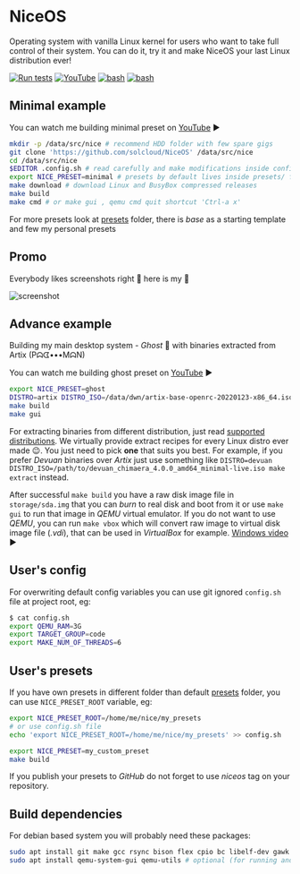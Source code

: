 # NiceOS

Operating system with vanilla Linux kernel for users who want to take full control of their system. You can do it, try it and make NiceOS your last Linux distribution ever!

[![Run tests](https://github.com/solcloud/NiceOS/actions/workflows/test.yml/badge.svg?branch=master)](https://github.com/solcloud/NiceOS/actions/workflows/test.yml)
[![YouTube](https://img.shields.io/badge/YouTube-FF0000?style=flat&logo=youtube&logoColor=white)](https://www.youtube.com/playlist?list=PL6McYun7ERj4ZfT3DPlDtbWWIUaYXphrh)
[![bash](https://img.shields.io/badge/Shell_Script-121011?style=flat&logo=gnu-bash&logoColor=white)](scripts/)
[![bash](https://img.shields.io/badge/Linux-ffd133?style=flat&logo=linux&logoColor=black)](https://www.kernel.org/)

## Minimal example

You can watch me building minimal preset on [YouTube](https://youtu.be/H09xbSGKjZw) ▶️

```bash
mkdir -p /data/src/nice # recommend HDD folder with few spare gigs
git clone 'https://github.com/solcloud/NiceOS' /data/src/nice
cd /data/src/nice
$EDITOR .config.sh # read carefully and make modifications inside config.sh
export NICE_PRESET=minimal # presets by default lives inside presets/ folder
make download # download Linux and BusyBox compressed releases
make build
make cmd # or make gui , qemu cmd quit shortcut 'Ctrl-a x'
```

For more presets look at [presets](presets/) folder, there is _base_ as a starting template and few my personal presets

## Promo

Everybody likes screenshots right 🙂 here is my 👻

![screenshot](https://user-images.githubusercontent.com/74121353/145203880-60802202-f278-46cc-bf20-7b0189b25b97.png)

## Advance example

Building my main desktop system - _Ghost_ 👻 with binaries extracted from Artix (Pᗣᗧ•••MᗣN)

You can watch me building ghost preset on [YouTube](https://youtu.be/SNuNFt7kSIE) ▶️

```bash
export NICE_PRESET=ghost
DISTRO=artix DISTRO_ISO=/data/dwn/artix-base-openrc-20220123-x86_64.iso make extract
make build
make gui
```

For extracting binaries from different distribution, just read [supported distributions](distro_extractor/README.md). We virtually provide extract recipes for every Linux distro ever made 😉. You just need to pick **one** that suits you best. For example, if you prefer _Devuan_ binaries over _Artix_ just use something like `DISTRO=devuan DISTRO_ISO=/path/to/devuan_chimaera_4.0.0_amd64_minimal-live.iso make extract` instead.

After successful `make build` you have a raw disk image file in `storage/sda.img` that you can _burn_ to real disk and boot from it or use `make gui` to run that image in _QEMU_ virtual emulator. If you do not want to use _QEMU_, you can run `make vbox` which will convert raw image to virtual disk image file (_.vdi_), that can be used in _VirtualBox_ for example. [Windows video](https://youtu.be/1cmmtuIoW7o) ▶

## User's config

For overwriting default config variables you can use git ignored `config.sh` file at project root, eg:

```bash
$ cat config.sh
export QEMU_RAM=3G
export TARGET_GROUP=code
export MAKE_NUM_OF_THREADS=6
```

## User's presets

If you have own presets in different folder than default [presets](presets/) folder, you can use `NICE_PRESET_ROOT` variable, eg:

```bash
export NICE_PRESET_ROOT=/home/me/nice/my_presets
# or use config.sh file
echo 'export NICE_PRESET_ROOT=/home/me/nice/my_presets' >> config.sh

export NICE_PRESET=my_custom_preset
make build
```

If you publish your presets to _GitHub_ do not forget to use _niceos_ tag on your repository.

## Build dependencies

For debian based system you will probably need these packages:

```bash
sudo apt install git make gcc rsync bison flex cpio bc libelf-dev gawk fdisk wget lbzip2 xz-utils dosfstools libssl-dev libncurses-dev # required
sudo apt install qemu-system-gui qemu-utils # optional (for running and extracting in QEMU emulator)
```
